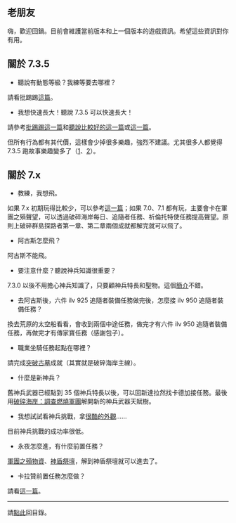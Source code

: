 ## 老朋友

嗨，歡迎回鍋。目前會維護當前版本和上一個版本的遊戲資訊。希望這些資訊對你有用。

## 關於 7.3.5

- 聽說有動態等級？我練等要去哪裡？

請看批踢踢[這篇](https://www.ptt.cc/bbs/WOW/M.1510551609.A.BD3.html)。

- 我想快速長大！聽說 7.3.5 可以快速長大！

請參考[批踢踢這一篇](https://www.ptt.cc/bbs/WOW/M.1517027609.A.4E2.html)和[聽說比較好的這一篇](https://www.ptt.cc/bbs/WOW/M.1517479672.A.1FF.html)或[這一篇](https://www.ptt.cc/bbs/WOW/M.1518020136.A.583.html)。

但所有行為都有其代價，這樣會少掉很多樂趣，強烈不建議。尤其很多人都覺得 7.3.5 跑故事樂趣變多了（[1](https://www.reddit.com/r/wow/comments/7tf5i0/i_really_enjoy_the_735_leveling_experience/)、[2](https://www.reddit.com/r/wow/comments/6x1u79/with_all_the_new_quest_and_zone_content_in_73_it/)）。

## 關於 7.x

- 教練，我想飛。

如果 7.x 初期玩得比較少，可以參考[這一篇](http://blog.xuite.net/i20jay/wow/446850986-%E3%80%907.0.3+%E9%AD%94%E7%8D%B8%E4%B8%96%E7%95%8C%E3%80%91+%E6%83%B3%E9%A3%9B%E5%B0%B1%E4%BE%86%E8%A1%9D%E8%81%B2%E6%9C%9B%EF%BC%8C%E7%87%83%E7%87%92%E8%BB%8D%E5%9C%98%E8%81%B2%E6%9C%9B%E5%85%A8%E6%94%BB%E7%95%A5)；如果 7.0、7.1 都有玩，主要會卡在軍團之殞聲望，可以透過破碎海岸每日、追隨者任務、祈倫托特使任務提高聲望。原則上破碎群島探路者第一章、第二章兩個成就都解完就可以飛了。

- 阿古斯怎麼飛？

阿古斯不能飛。

- 要注意什麼？聽說神兵知識很重要？

7.3.0 以後不用擔心神兵知識了，只要顧神兵特長和聖物。這個[簡介](https://www.ptt.cc/bbs/WOW/M.1504451362.A.F0B.html)不錯。

- 去阿古斯後，六件 ilv 925 追隨者裝備任務做完後，怎麼接 ilv 950 追隨者裝備任務？

換去荒原的太空船看看，會收到兩個中途任務，做完才有六件 ilv 950 追隨者裝備任務，再做完才有傳家寶任務（感謝包子）。

- 職業坐騎任務起點在哪裡？

請完成[突破古墓](http://www.wowhead.com/achievement=11546/breaching-the-tomb)成就（其實就是破碎海岸主線）。

- 什麼是新神兵？

舊神兵武器已經點到 35 個神兵特長以後，可以回新達拉然找卡德加接任務。最後用[破碎海岸：調查燃燒軍團](http://www.wowhead.com/quest=46765/the-broken-shore-investigating-the-legion#comments)解開新的神兵武器天賦樹。

- 我想試試看神兵挑戰，拿[很酷的外觀](http://www.wowhead.com/challenging-artifact-weapon-appearances)……

目前神兵挑戰的成功率很低。

- 永夜怎麼進，有什麼前置任務？

[軍團之殞物資](http://www.wowhead.com/quest=46286/legionfall-supplies)、[神盾祭壇](http://www.wowhead.com/quest=46244/altar-of-the-aegis)，解到神盾祭壇就可以進去了。

- 卡拉贊前置任務怎麼做？

請看[這一篇](http://www.wowhead.com/quest=45422/edict-of-the-god-king)。

---

請[點此](https://dalechou.github.io/wow/)回目錄。
